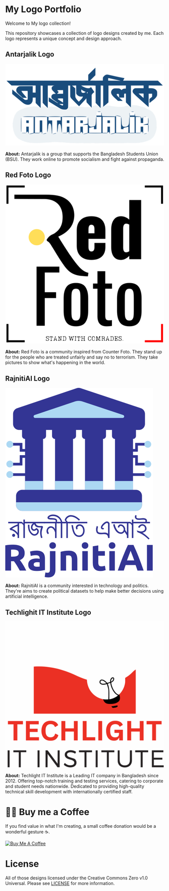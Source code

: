 # My Logo Portfolio

Welcome to My logo collection! 

This repository showcases a collection of logo designs created by me. Each logo represents a unique concept and design approach.

## Antarjalik Logo

![Antarjalik Logo](antarjalik-logo.svg)

**About:**
Antarjalik is a group that supports the Bangladesh Students Union (BSU). They work online to promote socialism and fight against propaganda. 

## Red Foto Logo

![Red Foto Logo](redfoto-logo.svg)

**About:**
Red Foto is a community inspired from Counter Foto. They stand up for the people who are treated unfairly and say no to terrorism. They take pictures to show what's happening in the world.

## RajnitiAI Logo

![RajnitiAI Logo](rajnitiai.svg)

**About:**
RajnitiAI is a community interested in technology and politics. They're aims to create political datasets to help make better decisions using artificial intelligence. 

## Techlighit IT Institute Logo

![Techlight IT Institute Logo](techlight-it-instute-logo.svg)

**About:**
Techlight IT Institute is a Leading IT company in Bangladesh since 2012. Offering top-notch training and testing services, catering to corporate and student needs nationwide. Dedicated to providing high-quality technical skill development with internationally certified staff.

# 👨‍🎨 Buy me a Coffee 
If you find value in what I'm creating, a small coffee donation would be a wonderful gesture ☕. 

<a href="https://www.buymeacoffee.com/shrudra" target="_blank"><img src="https://www.buymeacoffee.com/assets/img/custom_images/orange_img.png" alt="Buy Me A Coffee" style="height: auto !important;width: auto !important;" ></a>

# License

All of those designs licensed under the Creative Commons Zero v1.0 Universal. Please see [LICENSE](LICENSE) for more information.
